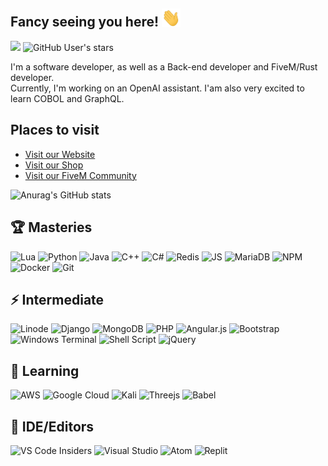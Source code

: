 ## Fancy seeing you here! <img src="https://raw.githubusercontent.com/ToastyOfficial/ToastyOfficial/master/wave.gif" width="30">
![](https://komarev.com/ghpvc/?username=ToastyOfficial)
<img alt="GitHub User's stars" src="https://img.shields.io/github/stars/ToastyOfficial?label=Stars%20Received">

I'm a software developer, as well as a Back-end developer and FiveM/Rust developer.<br>
Currently, I'm working on an OpenAI assistant. I'am also very excited to learn COBOL and GraphQL.
## Places to visit
- [Visit our Website](https://dwnstr.com)<br>
- [Visit our Shop](https://614.tebex.io/)<br>
- [Visit our FiveM Community](https://discord.gg/zH3k624aSv)<br>

![Anurag's GitHub stats](https://github-readme-stats.vercel.app/api?username=ToastyOfficial&show_icons=true&bg_color=00000000&hide=stars)

## 🏆 Masteries

![Lua](https://img.shields.io/badge/lua-%232C2D72.svg?style=for-the-badge&logo=lua&logoColor=white)
![Python](https://img.shields.io/badge/python-3670A0?style=for-the-badge&logo=python&logoColor=ffdd54)
![Java](https://img.shields.io/badge/java-%23ED8B00.svg?style=for-the-badge&logo=openjdk&logoColor=white)
![C++](https://img.shields.io/badge/c++-%2300599C.svg?style=for-the-badge&logo=c%2B%2B&logoColor=white)
![C#](https://img.shields.io/badge/c%23-%23239120.svg?style=for-the-badge&logo=c-sharp&logoColor=white)
![Redis](https://img.shields.io/badge/redis-%23DD0031.svg?style=for-the-badge&logo=redis&logoColor=white)
![JS](https://img.shields.io/badge/javascript-%23323330.svg?style=for-the-badge&logo=javascript&logoColor=%23F7DF1E)
![MariaDB](https://img.shields.io/badge/MariaDB-003545?style=for-the-badge&logo=mariadb&logoColor=white)
![NPM](https://img.shields.io/badge/NPM-%23CB3837.svg?style=for-the-badge&logo=npm&logoColor=white)
![Docker](https://img.shields.io/badge/docker-%230db7ed.svg?style=for-the-badge&logo=docker&logoColor=white)
![Git](https://img.shields.io/badge/git-%23F05033.svg?style=for-the-badge&logo=git&logoColor=white)

## ⚡ Intermediate
![Linode](https://img.shields.io/badge/Linode-00A95C?style=for-the-badge&logo=Linode&logoColor=white)
![Django](https://img.shields.io/badge/django-%23092E20.svg?style=for-the-badge&logo=django&logoColor=white)
![MongoDB](https://img.shields.io/badge/MongoDB-%234ea94b.svg?style=for-the-badge&logo=mongodb&logoColor=white)
![PHP](https://img.shields.io/badge/php-%23777BB4.svg?style=for-the-badge&logo=php&logoColor=white)
![Angular.js](https://img.shields.io/badge/angular.js-%23E23237.svg?style=for-the-badge&logo=angularjs&logoColor=white)
![Bootstrap](https://img.shields.io/badge/bootstrap-%238511FA.svg?style=for-the-badge&logo=bootstrap&logoColor=white)
![Windows Terminal](https://img.shields.io/badge/Windows%20Terminal-%234D4D4D.svg?style=for-the-badge&logo=windows-terminal&logoColor=white)
![Shell Script](https://img.shields.io/badge/shell_script-%23121011.svg?style=for-the-badge&logo=gnu-bash&logoColor=white)
![jQuery](https://img.shields.io/badge/jquery-%230769AD.svg?style=for-the-badge&logo=jquery&logoColor=white)


## 📒 Learning
![AWS](https://img.shields.io/badge/AWS-%23FF9900.svg?style=for-the-badge&logo=amazon-aws&logoColor=white)
![Google Cloud](https://img.shields.io/badge/GoogleCloud-%234285F4.svg?style=for-the-badge&logo=google-cloud&logoColor=white)
![Kali](https://img.shields.io/badge/Kali-268BEE?style=for-the-badge&logo=kalilinux&logoColor=white)
![Threejs](https://img.shields.io/badge/threejs-black?style=for-the-badge&logo=three.js&logoColor=white)
![Babel](https://img.shields.io/badge/Babel-F9DC3e?style=for-the-badge&logo=babel&logoColor=black)

## 📝 IDE/Editors
![VS Code Insiders](https://img.shields.io/badge/VS%20Code%20Insiders-35b393.svg?style=for-the-badge&logo=visual-studio-code&logoColor=white)
![Visual Studio](https://img.shields.io/badge/Visual%20Studio-5C2D91.svg?style=for-the-badge&logo=visual-studio&logoColor=white)
![Atom](https://img.shields.io/badge/Atom-%2366595C.svg?style=for-the-badge&logo=atom&logoColor=white)
![Replit](https://img.shields.io/badge/Replit-DD1200?style=for-the-badge&logo=Replit&logoColor=white)
